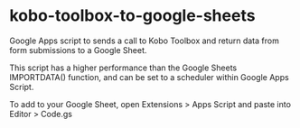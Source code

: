 # kobo-toolbox-to-google-sheets
Google Apps script to sends a call to Kobo Toolbox and return data from form submissions to a Google Sheet.

This script has a higher performance than the Google Sheets IMPORTDATA() function, and can be set to a scheduler within Google Apps Script.

To add to your Google Sheet, open Extensions > Apps Script and paste into Editor > Code.gs
